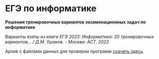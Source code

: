 # ЕГЭ по информатике

**Решения тренировочных вариантов экзаменационных задач по информатике**

Варианты взяты из книги _ЕГЭ 2023: Информатика: 20 тренировочных вариантов... / Д.М. Ушаков. - Москва: АСТ, 2022._

Архив с файлами данных для проверки программ [скачать здесь](https://dmushakov.ru/files/EGE-2023.zip)
